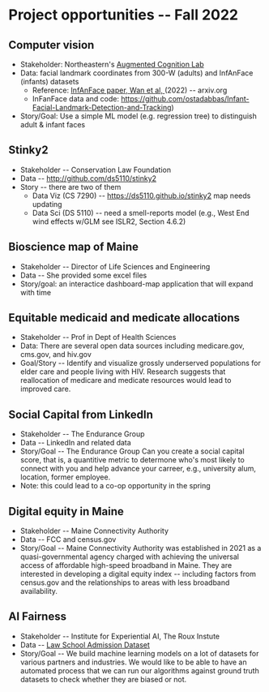 
# Project opportunities -- Fall 2022

## Computer vision

* Stakeholder: Northeastern's [Augmented Cognition Lab](https://web.northeastern.edu/ostadabbas/)
* Data: facial landmark coordinates from 300-W (adults) and InfAnFace (infants) datasets
  * Reference: [InfAnFace paper, Wan et al, ](https://arxiv.org/abs/2110.08935) (2022) -- arxiv.org
  * InFanFace data and code: https://github.com/ostadabbas/Infant-Facial-Landmark-Detection-and-Tracking)
* Story/Goal: Use a simple ML model (e.g. regression tree) to distinguish adult & infant faces

## Stinky2

* Stakeholder -- Conservation Law Foundation
* Data -- http://github.com/ds5110/stinky2
* Story -- there are two of them
  * Data Viz (CS 7290) -- https://ds5110.github.io/stinky2 map needs updating
  * Data Sci (DS 5110) -- need a smell-reports model (e.g., West End wind effects w/GLM see ISLR2, Section 4.6.2)

## Bioscience map of Maine

* Stakeholder -- Director of Life Sciences and Engineering
* Data -- She provided some excel files
* Story/goal: an interactice dashboard-map application that will expand with time

## Equitable medicaid and medicate allocations

* Stakeholder -- Prof in Dept of Health Sciences
* Data: There are several open data sources including medicare.gov, cms.gov, and hiv.gov
* Goal/Story -- Identify and visualize grossly underserved populations for elder care and people living with HIV. Research suggests that reallocation of medicare and medicate resources would lead to improved care.

## Social Capital from LinkedIn

* Stakeholder -- The Endurance Group
* Data -- LinkedIn and related data
* Story/Goal -- The Endurance Group Can you create a social capital score, that is, a quantitive metric to determone who's most likely to connect with you and help advance your carreer, e.g., university alum, location, former employee.
* Note: this could lead to a co-op opportunity in the spring

## Digital equity in Maine

* Stakeholder -- Maine Connectivity Authority
* Data -- FCC and census.gov
* Story/Goal -- Maine Connectivity Authority was established in 2021 as a quasi-governmental agency charged with achieving the universal access of affordable high-speed broadband in Maine. They are interested in developing a digital equity index -- including factors from census.gov and the relationships to areas with less broadband availability.

## AI Fairness

* Stakeholder -- Institute for Experiential AI, The Roux Instute
* Data -- [Law School Admission Dataset](http://www.seaphe.org/databases.php)
* Story/Goal -- We build machine learning models on a lot of datasets for various partners and industries. We would like to be able to have an automated process that we can run our algorithms against ground truth datasets to check whether they are biased or not.
